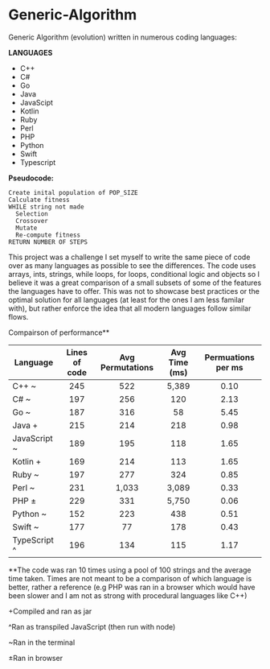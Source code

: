 # Generic-Algorithm
Generic Algorithm (evolution) written in numerous coding languages:

  __LANGUAGES__
  * C++
  * C#
  * Go
  * Java
  * JavaScipt
  * Kotlin
  * Ruby
  * Perl
  * PHP
  * Python
  * Swift
  * Typescript
   
 __Pseudocode:__
  ```
  Create inital population of POP_SIZE
  Calculate fitness
  WHILE string not made
    Selection
    Crossover
    Mutate
    Re-compute fitness
  RETURN NUMBER OF STEPS
```
  
This project was a challenge I set myself to write the same piece of code over as many languages as possible to see the differences. The code uses arrays, ints, strings, while loops, for loops, conditional logic and objects so I believe it was a great comparison of a small subsets of some of the features the languages have to offer. This was not to showcase best practices or the optimal solution for all languages (at least for the ones I am less familar with), but rather enforce the idea that all modern languages follow similar flows.

Compairson of performance**

| Language | Lines of code| Avg Permutations | Avg Time (ms) | Permuations per ms |
| ------------- |:-------------:|:-------------:|:-------------:|:-------------:|
| C++ ~     | 245 | 522 | 5,389 | 0.10 |
| C# ~      | 197| 256 | 120 | 2.13 |
| Go ~ | 187 | 316 | 58 | 5.45 |
| Java + |  215 | 214 | 218 | 0.98 |
| JavaScript ~ | 189 | 195 | 118 | 1.65 |
| Kotlin +| 169 | 214 | 113 | 1.65 |
| Ruby ~ | 197 | 277 | 324 | 0.85 |
| Perl ~ | 231 | 1,033 | 3,089 | 0.33 |
| PHP ± | 229 | 331 | 5,750 | 0.06 |
| Python ~ | 152 | 223 | 438 | 0.51 |
| Swift ~ | 177 | 77 | 178 | 0.43 |
| TypeScript ^ | 196 | 134 | 115 | 1.17 |

**The code was ran 10 times using a pool of 100 strings and the average time taken. Times are not meant to be a comparison of which language is better, rather a reference (e.g PHP was ran in a browser which would have been slower and I am not as strong with procedural languages like C++)

+Compiled and ran as jar

^Ran as transpiled JavaScript (then run with node)

~Ran in the terminal

±Ran in browser
